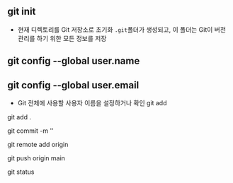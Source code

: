 ## git init
- 현재 디렉토리를 Git 저장소로 초기화 `.git`폴더가 생성되고, 이 폴더는 Git이 버전 관리를 하기 위한 모든 정보를 저장

## git config --global user.name
## git config --global user.email
- Git 전체에 사용할 사용자 이름을 설정하거나 확인 
git add <filename>

git add .
<!--모든 변경된 파일을 스테이징 한다-->
git commit -m '<message>'
<!-- 지금 TIL은 remote add origin 할 필요 없음-> clone 했기 때문 -->
git remote add origin <URL>

git push origin main

git status

